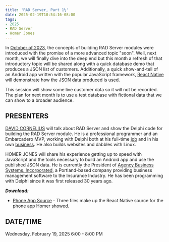 ```yaml
---
title: 'RAD Server, Part 1½'
date: 2025-02-19T10:54:16-08:00
tags: 
- 2025
- RAD Server
- Homer Jones
---
```


In [October of 2023](https://odug.org/events/2023-10/), the concepts of building RAD Server modules were introduced with the promise of a more advanced topic "soon". Well, next month, we will finally dive into the deep end but this month a refresh of that introductory topic will be shared along with a quick database demo that produces a JSON list of customers. Additionally, a quick show-and-tell of an Android app written with the popular JavaScript framework, [React Native](https://reactnative.dev/) will demonstrate how the JSON data produced is used.

<!--more-->

This session will show some live customer data so it will not be recorded. The plan for next month is to use a test database with fictional data that we can show to a broader audience.

## PRESENTERS ##

[DAVID CORNELIUS](https://corneliusconcepts.tech/aboutme) will talk about RAD Server and show the Delphi code for building the RAD Server module. He is a professional programmer and an Embarcadero MVP, working with Delphi both at his full-time [job](https://www.cascadegovsoftware.com/) and in his own [business](https://corneliusconcepts.com/). He also builds websites and dabbles with Linux.

HOMER JONES will share his experience getting up to speed with JavaScript and the tools necessary to build an Android app and use the published JSON data. He is currently the President of [Agency Business Systems, Incorporated](https://agencybusys.com/), a Portland-based company providing business management software to the Insurance Industry. He has been programming with Delphi since it was first released 30 years ago. 

***Download:*** 
- [Phone App Source](https://presentations.odug.org/ABS_Customer_Phone_App.zip) - Three files make up the React Native source for the phone app Homer showed.


## DATE/TIME ##

Wednesday, February 19, 2025
6:00 - 8:00 PM
